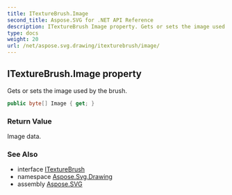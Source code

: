 ```yaml
---
title: ITextureBrush.Image
second_title: Aspose.SVG for .NET API Reference
description: ITextureBrush Image property. Gets or sets the image used by the brush
type: docs
weight: 20
url: /net/aspose.svg.drawing/itexturebrush/image/
---
```

## ITextureBrush.Image property

Gets or sets the image used by the brush.

```csharp
public byte[] Image { get; }
```

### Return Value

Image data.

### See Also

* interface [ITextureBrush](../)
* namespace [Aspose.Svg.Drawing](../../../aspose.svg.drawing/)
* assembly [Aspose.SVG](../../../)
